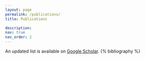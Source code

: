 ```yaml
---
layout: page
permalink: /publications/
title: Publications

description:
nav: true
nav_order: 2
---
```


<!-- _pages/publications.md -->
<div class="publications">
An updated list is available on <a href="https://scholar.google.com/citations?user=OCTHQj4AAAAJ">Google Scholar</a>.
{% bibliography %}

</div>
